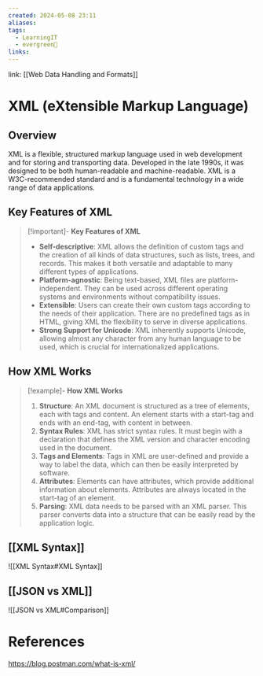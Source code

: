 ```yaml
---
created: 2024-05-08 23:11
aliases: 
tags:
  - LearningIT
  - evergreen🌳
links:
---
```


link: [[Web Data Handling and Formats]]


# XML (eXtensible Markup Language)

## Overview

XML is a flexible, structured markup language used in web development and for storing and transporting data. Developed in the late 1990s, it was designed to be both human-readable and machine-readable. XML is a W3C-recommended standard and is a fundamental technology in a wide range of data applications.

## Key Features of XML

> [!important]- **Key Features of XML**
> - **Self-descriptive**: XML allows the definition of custom tags and the creation of all kinds of data structures, such as lists, trees, and records. This makes it both versatile and adaptable to many different types of applications.
> - **Platform-agnostic**: Being text-based, XML files are platform-independent. They can be used across different operating systems and environments without compatibility issues.
> - **Extensible**: Users can create their own custom tags according to the needs of their application. There are no predefined tags as in HTML, giving XML the flexibility to serve in diverse applications.
> - **Strong Support for Unicode**: XML inherently supports Unicode, allowing almost any character from any human language to be used, which is crucial for internationalized applications.

## How XML Works

> [!example]- **How XML Works**
> 1. **Structure**: An XML document is structured as a tree of elements, each with tags and content. An element starts with a start-tag and ends with an end-tag, with content in between.
> 2. **Syntax Rules**: XML has strict syntax rules. It must begin with a declaration that defines the XML version and character encoding used in the document.
> 3. **Tags and Elements**: Tags in XML are user-defined and provide a way to label the data, which can then be easily interpreted by software.
> 4. **Attributes**: Elements can have attributes, which provide additional information about elements. Attributes are always located in the start-tag of an element.
> 5. **Parsing**: XML data needs to be parsed with an XML parser. This parser converts data into a structure that can be easily read by the application logic.

## [[XML Syntax]]
![[XML Syntax#XML Syntax]]

## [[JSON vs XML]]
![[JSON vs XML#Comparison]]

# References

https://blog.postman.com/what-is-xml/